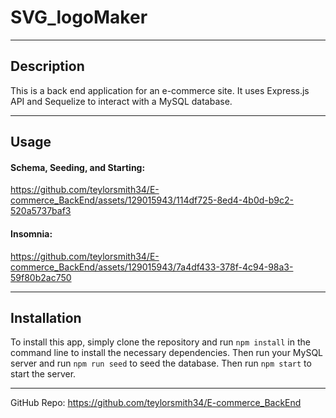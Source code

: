# SVG_logoMaker
-----
## Description
This is a back end application for an e-commerce site. It uses Express.js API and Sequelize to interact with a MySQL database.

-----

## Usage


#### Schema, Seeding, and Starting:
https://github.com/teylorsmith34/E-commerce_BackEnd/assets/129015943/114df725-8ed4-4b0d-b9c2-520a5737baf3



#### Insomnia:
https://github.com/teylorsmith34/E-commerce_BackEnd/assets/129015943/7a4df433-378f-4c94-98a3-59f80b2ac750





-----

## Installation
To install this app, simply clone the repository and run `npm install` in the command line to install the necessary dependencies. Then run your MySQL server and run `npm run seed` to seed the database. Then run `npm start` to start the server.

-----


GitHub Repo:  https://github.com/teylorsmith34/E-commerce_BackEnd